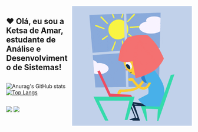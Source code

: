 <img src = "Banner.gif" width = 325px align = "right">


## ❤️ Olá, eu sou a Ketsa de Amar, estudante de Análise e Desenvolvimento de Sistemas!



##


![Anurag's GitHub stats](https://github-readme-stats.vercel.app/api?username=ketsadeamar&show_icons=true&theme=dracula) [![Top Langs](https://github-readme-stats.vercel.app/api/top-langs/?username=ketsadeamar&hide_progress=true&theme=dracula)](https://github.com/anuraghazra/github-readme-stats)



</div>

##



<a href="https://instagram.com/ketsadeamar" target="_blank"><img src="https://img.shields.io/badge/-Instagram-%23E4405F?style=for-the-badge&logo=instagram&logoColor=white" target="_blank"></a>
<a href = "mailto:contatoketsadeamars@gmail.com"><img src="https://img.shields.io/badge/-Gmail-%23333?style=for-the-badge&logo=gmail&logoColor=white" target="_blank"></a>




 
